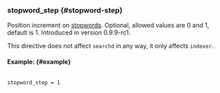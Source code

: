 ### stopword_step {#stopword-step}

Position increment on [stopwords](../../index_configuration_options/stopwords.md). Optional, allowed values are 0 and 1, default is 1. Introduced in version 0.9.9-rc1.

This directive does not affect `searchd` in any way, it only affects `indexer`.

#### Example: {#example}

```

stopword_step = 1

```